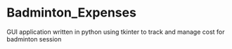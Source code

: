# Badminton_Expenses
GUI application written in python using tkinter to track and manage cost for badminton session
